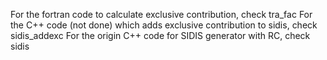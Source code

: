 For the fortran code to calculate exclusive contribution, check tra_fac
For the C++ code (not done) which adds exclusive contribution to sidis, check sidis_addexc
For the origin C++ code for SIDIS generator with RC, check sidis
